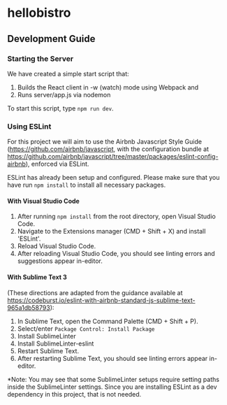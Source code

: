 # hellobistro

## Development Guide

### Starting the Server

We have created a simple start script that:
1. Builds the React client in -w (watch) mode using Webpack and
2. Runs server/app.js via nodemon

To start this script, type `npm run dev`.

### Using ESLint

For this project we will aim to use the Airbnb Javascript Style Guide (https://github.com/airbnb/javascript, with the configuration bundle at https://github.com/airbnb/javascript/tree/master/packages/eslint-config-airbnb), enforced via ESLint. 

ESLint has already been setup and configured. Please make sure that you have run `npm install` to install all necessary packages.

#### With Visual Studio Code

1. After running `npm install` from the root directory, open Visual Studio Code.
2. Navigate to the Extensions manager (CMD + Shift + X) and install 'ESLint'. 
3. Reload Visual Studio Code. 
4. After reloading Visual Studio Code, you should see linting errors and suggestions appear in-editor.

#### With Sublime Text 3

(These directions are adapted from the guidance available at https://codeburst.io/eslint-with-airbnb-standard-js-sublime-text-965a1db58793):

1. In Sublime Text, open the Command Palette (CMD + Shift + P).
2. Select/enter `Package Control: Install Package`
3. Install SublimeLinter
4. Install SublimeLinter-eslint
5. Restart Sublime Text.
6. After restarting Sublime Text, you should see linting errors appear in-editor.

*Note: You may see that some SublimeLinter setups require setting paths inside the SublimeLinter settings. Since you are installing ESLint as a dev dependency in this project, that is not needed. 